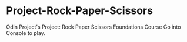 # Project-Rock-Paper-Scissors

Odin Project's
Project: Rock Paper Scissors
Foundations Course
Go into Console to play.
